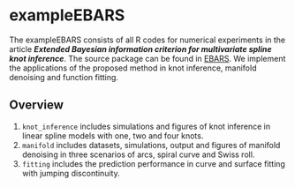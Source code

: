 
<!-- README.md is generated from README.Rmd. Please edit that file -->

# exampleEBARS

<!-- badges: start -->
<!-- badges: end -->

The exampleEBARS consists of all R codes for numerical experiments in
the article ***Extended Bayesian information criterion for multivariate
spline knot inference***. The source package can be found in
[EBARS](https://github.com/junhuihe2000/EBARS). We implement the
applications of the proposed method in knot inference, manifold
denoising and function fitting.

## Overview

1.  `knot_inference` includes simulations and figures of knot inference
    in linear spline models with one, two and four knots.
2.  `manifold` includes datasets, simulations, output and figures of
    manifold denoising in three scenarios of arcs, spiral curve and
    Swiss roll.
3.  `fitting` includes the prediction performance in curve and surface
    fitting with jumping discontinuity.
